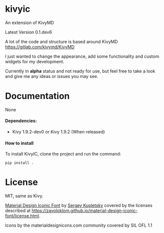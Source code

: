 # kivyic
An extension of KivyMD

Latest Version 0.1.dev6

A lot of the code and structure is based around KivyMD https://gitlab.com/kivymd/KivyMD

I just wanted to change the appearance, add some functionality and custom widgets for my development.

Currently in **alpha** status and not ready for use, but feel free to take a look and give me any ideas or issues you may see.

Documentation
=============

None

#### Dependencies:
* Kivy 1.9.2-dev0 or Kivy 1.9.2 (When released)

#### How to install

To install KivyIC, clone the project and run the command:

    pip install .

License
=======

MIT, same as Kivy.

[Material Design Iconic Font](https://github.com/zavoloklom/material-design-iconic-font) by [Sergey Kupletsky](https://twitter.com/zavoloklom) covered by the licenses described at https://zavoloklom.github.io/material-design-iconic-font/license.html.

Icons by the materialdesignicons.com community covered by SIL OFL 1.1
